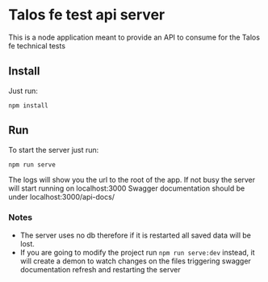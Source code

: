 # Talos fe test api server

This is a node application meant to provide an API to consume for the Talos fe technical tests

## Install
Just run:
```
npm install

```
## Run
To start the server just run:
```
npm run serve
```

The logs will show you the url to the root of the app. If not busy the server will start running on localhost:3000
Swagger documentation should be under localhost:3000/api-docs/
    
### Notes
- The server uses no db therefore if it is restarted all saved data will be lost.
- If you are going to modify the project run `npm run serve:dev` instead, it will create a demon to watch changes on 
the files triggering swagger documentation refresh and restarting the server
